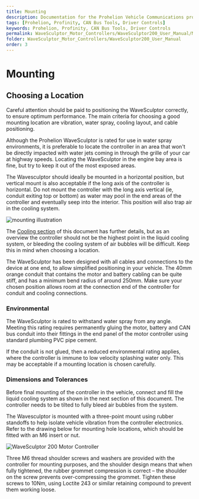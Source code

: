 ```yaml
---
title: Mounting
description: Documentation for the Prohelion Vehicle Communications protocol
tags: [Prohelion, Profinity, CAN Bus Tools, Driver Controls]
keywords: Prohelion, Profinity, CAN Bus Tools, Driver Controls
permalink: WaveSculptor_Motor_Controllers/WaveSculptor200_User_Manual/Mounting.html
folder: WaveSculptor_Motor_Controllers/WaveSculptor200_User_Manual
order: 3
---
```


# Mounting

## Choosing a Location

Careful attention should be paid to positioning the WaveSculptor correctly, to ensure optimum performance.
The main criteria for choosing a good mounting location are vibration, water spray, cooling layout, and cable positioning.

Although the Prohelion WaveSculptor is rated for use in water spray environments, it is preferable to locate the controller in an area that won't be directly impacted with water jets coming in through the grille of your car at highway speeds.  Locating the WaveSculptor in the engine bay area is fine, but try to keep it out of the most exposed areas.

The Wavesculptor should ideally be mounted in a horizontal position, but vertical mount is also acceptable if the long axis of the controller is horizontal.  Do not mount the controller with the long axis vertical (ie, conduit exiting top or bottom) as water may pool in the end areas of the controller and eventually seep into the interior.  This position will also trap air in the cooling system.

![mounting illustration]({{site.dox.baseurl}}/images/WaveSculptor200_User_manual/mounting_axis.png)

The [Cooling section](cooling) of this document has further details, but as an overview the controller should not be the highest point in the liquid cooling system, or bleeding the cooling system of air bubbles will be difficult.  Keep this in mind when choosing a location.

The WaveSculptor has been designed with all cables and connections to the device at one end, to allow simplified positioning in your vehicle.  The 40mm orange conduit that contains the motor and battery cabling can be quite stiff, and has a minimum bend radius of around 250mm.  Make sure your chosen position allows room at the connection end of the controller for conduit and cooling connections.

### Environmental

The WaveSculptor is rated to withstand water spray from any angle.  Meeting this rating requires permanently gluing the motor, battery and CAN bus conduit into their fittings in the end panel of the motor controller using standard plumbing PVC pipe cement.  

If the conduit is not glued, then a reduced environmental rating applies, where the controller is immune to low velocity splashing water only.  This may be acceptable if a mounting location is chosen carefully.

### Dimensions and Tolerances

Before final mounting of the controller in the vehicle, connect and fill the liquid cooling system as shown in the next section of this document.  The controller needs to be tilted to fully bleed air bubbles from the system.

The Wavesculptor is mounted with a three-point mount using rubber standoffs to help isolate vehicle vibration from the controller electronics.  Refer to the drawing below for mounting hole locations, which should be fitted with an M6 insert or nut.  

![WaveSculptor 200 Motor Controller]({{site.dox.baseurl}}/images/WaveSculptor200_User_manual/dimensions&tolerances.png)

Three M6 thread shoulder screws and washers are provided with the controller for mounting purposes, and the shoulder design means that when fully tightened, the rubber grommet compression is correct – the shoulder on the screw prevents over-compressing the grommet.  Tighten these screws to 10Nm, using Loctite 243 or similar retaining compound to prevent them working loose.


